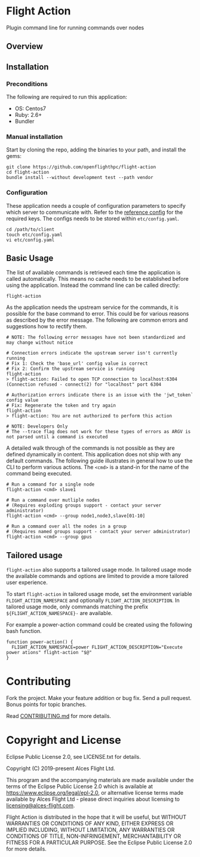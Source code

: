 # Flight Action

Plugin command line for running commands over nodes

## Overview

## Installation

### Preconditions

The following are required to run this application:

* OS:     Centos7
* Ruby:   2.6+
* Bundler

### Manual installation

Start by cloning the repo, adding the binaries to your path, and install the gems:

```
git clone https://github.com/openflighthpc/flight-action
cd flight-action
bundle install --without development test --path vendor
```

### Configuration

These application needs a couple of configuration parameters to specify which server to communicate with. Refer to the [reference config](etc/config.yaml.reference) for the required keys. The configs needs to be stored within `etc/config.yaml`.

```
cd /path/to/client
touch etc/config.yaml
vi etc/config.yaml
```

## Basic Usage

The list of available commands is retrieved each time the application is called automatically. This means no cache needs to be established before using the application. Instead the command line can be called directly:

```
flight-action
```

As the application needs the upstream service for the commands, it is possible for the base command to error. This could be for various reasons as described by the error message. The following are common errors and suggestions how to rectify them.

```
# NOTE: The following error messages have not been standardized and may change without notice

# Connection errors indicate the upstream server isn't currently running
# Fix 1: Check the 'base_url' config value is correct
# Fix 2: Confirm the upstream service is running
flight-action
> flight-action: Failed to open TCP connection to localhost:6304 (Connection refused - connect(2) for "localhost" port 6304

# Authorization errors indicate there is an issue with the 'jwt_token` config value
# Fix: Regenerate the token and try again
flight-action
> flight-action: You are not authorized to perform this action

# NOTE: Developers Only
# The --trace flag does not work for these types of errors as ARGV is not parsed until a command is executed
```

A detailed walk through of the commands is not possible as they are defined dynamically in content. This application does not ship with any default commands. The following guide illustrates in general how to use the CLI to perform various actions. The `<cmd>` is a stand-in for the name of the command being executed.

```
# Run a command for a single node
flight-action <cmd> slave1

# Run a command over mutliple nodes
# (Requires exploding groups support - contact your server administrator)
flight-action <cmd> --group node1,node3,slave[01-10]

# Run a command over all the nodes in a group
# (Requires named groups support - contact your server administrator)
flight-action <cmd> --group gpus
```

## Tailored usage

`flight-action` also supports a tailored usage mode.  In tailored usage mode
the available commands and options are limited to provide a more tailored user
experience.

To start `flight-action` in tailored usage mode, set the environment variable
`FLIGHT_ACTION_NAMESPACE` and optionally `FLIGHT_ACTION_DESCRIPTION`.  In
tailored usage mode, only commands matching the prefix
`${FLIGHT_ACTION_NAMESPACE}-` are available.

For example a power-action command could be created using the following bash
function.

```
function power-action() {
  FLIGHT_ACTION_NAMESPACE=power FLIGHT_ACTION_DESCRIPTION="Execute power ations" flight-action "$@"
}
```

# Contributing

Fork the project. Make your feature addition or bug fix. Send a pull
request. Bonus points for topic branches.

Read [CONTRIBUTING.md](CONTRIBUTING.md) for more details.

# Copyright and License
Eclipse Public License 2.0, see LICENSE.txt for details.

Copyright (C) 2019-present Alces Flight Ltd.

This program and the accompanying materials are made available under the terms of the Eclipse Public License 2.0 which is available at https://www.eclipse.org/legal/epl-2.0, or alternative license terms made available by Alces Flight Ltd - please direct inquiries about licensing to licensing@alces-flight.com.

Flight Action is distributed in the hope that it will be useful, but WITHOUT WARRANTIES OR CONDITIONS OF ANY KIND, EITHER EXPRESS OR IMPLIED INCLUDING, WITHOUT LIMITATION, ANY WARRANTIES OR CONDITIONS OF TITLE, NON-INFRINGEMENT, MERCHANTABILITY OR FITNESS FOR A PARTICULAR PURPOSE. See the Eclipse Public License 2.0 for more details.

